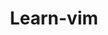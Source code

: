 ---
layout: home

title: Learn-vim
titleTemplate: 写一些博客

hero:
  name: Learn-vim
  text: Writing...✍️
  tagline: Hi here 👋.
  actions:
    - theme: brand
      text: Get Started
      link: /vim/
    - theme: alt
      text: View on GitHub
      link: https://github.com/aminzi7/learn-vim

features:
  - title: "入门：从零开始 🐏"
    details: 零基础开始学习，一步一步成长，前面的困难期，切忌操之过急。
  - title: 效率：提高开发效率 🕑
    details: 开发的时候，减少重复的劳动工作，节省时间，提高自己的开发效率。
  - title: 实战：开发中频繁使用 🧑‍💻
    details: 结合自己的实际的开发，并使用 Vim，这就是你需要做的实战训练。
---
